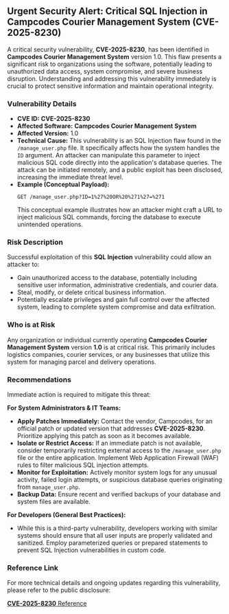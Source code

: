 ## Urgent Security Alert: Critical SQL Injection in Campcodes Courier Management System (CVE-2025-8230)

A critical security vulnerability, **CVE-2025-8230**, has been identified in **Campcodes Courier Management System** version 1.0. This flaw presents a significant risk to organizations using the software, potentially leading to unauthorized data access, system compromise, and severe business disruption. Understanding and addressing this vulnerability immediately is crucial to protect sensitive information and maintain operational integrity.

### Vulnerability Details

*   **CVE ID:** **CVE-2025-8230**
*   **Affected Software:** **Campcodes Courier Management System**
*   **Affected Version:** 1.0
*   **Technical Cause:** This vulnerability is an SQL Injection flaw found in the `/manage_user.php` file. It specifically affects how the system handles the `ID` argument. An attacker can manipulate this parameter to inject malicious SQL code directly into the application's database queries. The attack can be initiated remotely, and a public exploit has been disclosed, increasing the immediate threat level.
*   **Example (Conceptual Payload):**
    ```
    GET /manage_user.php?ID=1%27%20OR%20%271%27=%271
    ```
    This conceptual example illustrates how an attacker might craft a URL to inject malicious SQL commands, forcing the database to execute unintended operations.

### Risk Description

Successful exploitation of this **SQL Injection** vulnerability could allow an attacker to:

*   Gain unauthorized access to the database, potentially including sensitive user information, administrative credentials, and courier data.
*   Steal, modify, or delete critical business information.
*   Potentially escalate privileges and gain full control over the affected system, leading to complete system compromise and data exfiltration.

### Who is at Risk

Any organization or individual currently operating **Campcodes Courier Management System** version **1.0** is at critical risk. This primarily includes logistics companies, courier services, or any businesses that utilize this system for managing parcel and delivery operations.

### Recommendations

Immediate action is required to mitigate this threat:

**For System Administrators & IT Teams:**

*   **Apply Patches Immediately:** Contact the vendor, Campcodes, for an official patch or updated version that addresses **CVE-2025-8230**. Prioritize applying this patch as soon as it becomes available.
*   **Isolate or Restrict Access:** If an immediate patch is not available, consider temporarily restricting external access to the `/manage_user.php` file or the entire application. Implement Web Application Firewall (WAF) rules to filter malicious SQL injection attempts.
*   **Monitor for Exploitation:** Actively monitor system logs for any unusual activity, failed login attempts, or suspicious database queries originating from `manage_user.php`.
*   **Backup Data:** Ensure recent and verified backups of your database and system files are available.

**For Developers (General Best Practices):**

*   While this is a third-party vulnerability, developers working with similar systems should ensure that all user inputs are properly validated and sanitized. Employ parameterized queries or prepared statements to prevent SQL Injection vulnerabilities in custom code.

### Reference Link

For more technical details and ongoing updates regarding this vulnerability, please refer to the public disclosure:

[**CVE-2025-8230** Reference](https://github.com/XiaoJiesecqwq/CVE/issues/14)
